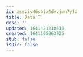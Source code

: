```yaml
---
id: zssziv46sbjx4dvvjmn7yfd
title: Data T
desc: ''
updated: 1641421230516
created: 1641105063925
stub: false
isDir: false
---
```



